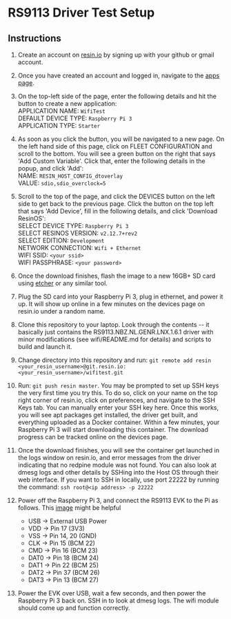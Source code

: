 # RS9113 Driver Test Setup

## Instructions

1. Create an account on [resin.io](https://dashboard.resin.io/signup) by signing up with your github or gmail account.

1. Once you have created an account and logged in, navigate to the [apps page](https://dashboard.resin.io/apps). 

1. On the top-left side of the page, enter the following details and hit the button to create a new application:  
  APPLICATION NAME: `WifiTest`  
  DEFAULT DEVICE TYPE: `Raspberry Pi 3`  
  APPLICATION TYPE: `Starter`

1. As soon as you click the button, you will be navigated to a new page. On the left hand side of this page, click on FLEET CONFIGURATION and scroll to the bottom. You will see a green button on the right that says 'Add Custom Variable'. Click that, enter the following details in the popup, and click 'Add':  
  NAME: `RESIN_HOST_CONFIG_dtoverlay`  
  VALUE: `sdio,sdio_overclock=5`

1. Scroll to the top of the page, and click the DEVICES button on the left side to get back to the previous page. Click the button on the top left that says 'Add Device', fill in the following details, and click 'Download ResinOS':  
  SELECT DEVICE TYPE: `Raspberry Pi 3`  
  SELECT RESINOS VERSION: `v2.12.7+rev2`  
  SELECT EDITION: `Development`  
  NETWORK CONNECTION: `Wifi + Ethernet`  
  WIFI SSID: `<your ssid>`  
  WIFI PASSPHRASE: `<your password>`

1. Once the download finishes, flash the image to a new 16GB+ SD card using [etcher](https://etcher.io/) or any similar tool.

1. Plug the SD card into your Raspberry Pi 3, plug in ethernet, and power it up. It will show up online in a few minutes on the devices page on resin.io under a random name.

1. Clone this repository to your laptop. Look through the contents -- it basically just contains the RS9113.NBZ.NL.GENR.LNX.1.6.1 driver with minor modifications (see wifi/README.md for details) and scripts to build and launch it.

1. Change directory into this repository and run: `git remote add resin <your_resin_username>@git.resin.io:<your_resin_username>/wifitest.git`

1. Run: `git push resin master`. You may be prompted to set up SSH keys the very first time you try this. To do so, click on your name on the top right corner of resin.io, click on preferences, and navigate to the SSH Keys tab. You can manually enter your SSH key here. Once this works, you will see apt packages get installed, the driver get built, and everything uploaded as a Docker container. Within a few minutes, your Raspberry Pi 3 will start downloading this container. The download progress can be tracked online on the devices page.

1. Once the download finishes, you will see the container get launched in the logs window on resin.io, and error messages from the driver indicating that no redpine module was not found. You can also look at dmesg logs and other details by SSHing into the Host OS through their web interface. If you want to SSH in locally, use port 22222 by running the command: `ssh root@<ip address> -p 22222`

1. Power off the Raspberry Pi 3, and connect the RS9113 EVK to the Pi as follows. This [image](https://pinout.xyz/pinout/sdio) might be helpful
   * USB  -> External USB Power
   * VDD  -> Pin 17 (3V3)
   * VSS  -> Pin 14, 20 (GND)
   * CLK  -> Pin 15 (BCM 22)
   * CMD  -> Pin 16 (BCM 23)
   * DAT0 -> Pin 18 (BCM 24)
   * DAT1 -> Pin 22 (BCM 25)
   * DAT2 -> Pin 37 (BCM 26)
   * DAT3 -> Pin 13 (BCM 27)
 
1. Power the EVK over USB, wait a few seconds, and then power the Raspberry Pi 3 back on. SSH in to look at dmesg logs. The wifi module should come up and function correctly.
